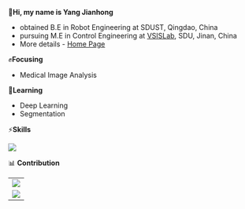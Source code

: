 
 
👋**Hi, my name is Yang Jianhong**

* obtained B.E in Robot Engineering at SDUST, Qingdao, China 
* pursuing M.E in Control Engineering at [VSISLab](http://www.vsislab.com/), SDU, Jinan, China
* More details -  [Home Page](https://ychienhung.github.io/)

✊**Focusing**
* Medical Image Analysis

🌱**Learning**
* Deep Learning
* Segmentation

⚡**Skills**

<p align="left">
  <a href="https://skillicons.dev">
    <img src="https://skillicons.dev/icons?i=c,cpp,py,matlab,linux,cmake,opencv,pytorch,qt&theme=light" />
  </a>
</p>

📊 **Contribution**
<table align="bottom">

<tr>
  <td align="left">
    <a href="https://github.com/anuraghazra/github-readme-stats">
      <img src="https://github-readme-stats.vercel.app/api?username=YChienHung&show_icons=true&include_all_commits=true&theme=buefy&hide_border=true&hide_title=true&card_width=400px" 
      />
    </a>
  </td>
</tr>

<tr>
  <td align="left">
    <a href="https://github.com/anuraghazra/github-readme-stats">
      <img src="https://github-readme-stats.vercel.app/api/top-langs/?username=YChienHung&layout=compact&theme=buefy&hide_border=true&bg_color=F6F8FA&card_width=300px&exclude_repo=ychienhung.github.io,YChienHung.github.io,ros-class-projects,academic,blog_deploy" 
      />
    </a>
  </td>
</tr>
  
</table> 
